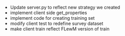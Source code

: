 - Update server.py to reflect new strategy we created
- implement client side get_properties
- implement code for creating training set
- modify client test to redefine survey dataset
- make client train reflect FLewM version of train
